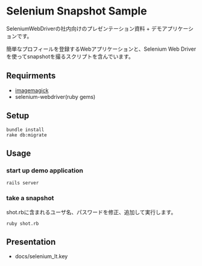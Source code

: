 # Selenium Snapshot Sample

SeleniumWebDriverの社内向けのプレゼンテーション資料 + デモアプリケーションです。

簡単なプロフィールを登録するWebアプリケーションと、Selenium Web Driverを使ってsnapshotを撮るスクリプトを含んでいます。

## Requirments
- [imagemagick](http://www.imagemagick.org/index.php)
- selenium-webdriver(ruby gems)

## Setup
```
bundle install
rake db:migrate
```

## Usage

### start up demo application
```
rails server
```

### take a snapshot
shot.rbに含まれるユーザ名、パスワードを修正、追加して実行します。

```
ruby shot.rb
```

## Presentation
- docs/selenium_lt.key
